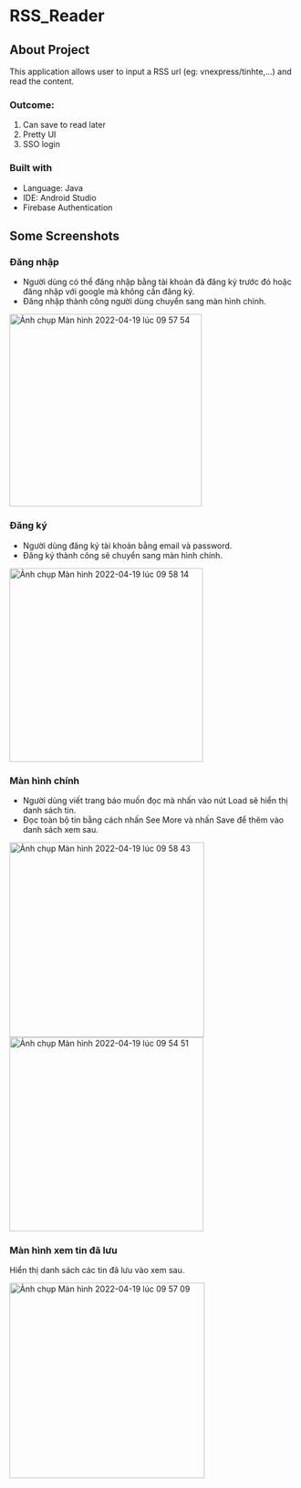 # RSS_Reader

## About Project
This application allows user to input a RSS url (eg: vnexpress/tinhte,...) and read the content.

### Outcome:
1. Can save to read later 
2. Pretty UI
3. SSO login

### Built with
- Language: Java
- IDE: Android Studio
- Firebase Authentication

## Some Screenshots

### Đăng nhập 
- Người dùng có thể đăng nhập bằng tài khoản đã đăng ký trước đó hoặc đăng nhập với google mà không cần đăng ký. 
- Đăng nhập thành công người dùng chuyển sang màn hình chính.
<img width="337" alt="Ảnh chụp Màn hình 2022-04-19 lúc 09 57 54" src="https://user-images.githubusercontent.com/75107710/163911556-66bcdcda-21c0-4b48-ac2b-7f8e43174afe.png">

### Đăng ký
- Người dùng đăng ký tài khoản bằng email và password. 
- Đăng ký thành công sẽ chuyển sang màn hình chính.
<img width="339" alt="Ảnh chụp Màn hình 2022-04-19 lúc 09 58 14" src="https://user-images.githubusercontent.com/75107710/163911569-b7b985b7-20cb-4720-94ec-186ab101789f.png">

### Màn hình chính 
- Người dùng viết trang báo muốn đọc mà nhấn vào nút Load sẽ hiển thị danh sách tin.
- Đọc toàn bộ tin bằng cách nhấn See More và nhấn Save để thêm vào danh sách xem sau.

<img width="341" alt="Ảnh chụp Màn hình 2022-04-19 lúc 09 58 43" src="https://user-images.githubusercontent.com/75107710/163911912-a2069e61-07a5-42a7-9c74-1694e2cc1c5a.png">
<img width="340" alt="Ảnh chụp Màn hình 2022-04-19 lúc 09 54 51" src="https://user-images.githubusercontent.com/75107710/163912493-c1171769-f5e1-4588-8570-ef9782225ff0.png">

### Màn hình xem tin đã lưu
Hiển thị danh sách các tin đã lưu vào xem sau.

<img width="342" alt="Ảnh chụp Màn hình 2022-04-19 lúc 09 57 09" src="https://user-images.githubusercontent.com/75107710/163912062-381ae3b7-1425-4399-9b6c-d0da2b50a6a6.png">

